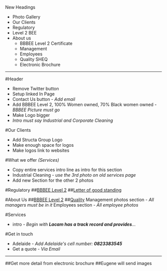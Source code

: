New Headings

* Photo Gallery
* Our Clients
* Regulatory
* Level 2 BEE
* About us
    * BBBEE Level 2 Certificate
    * Management
    * Employees
    * Quality SHEQ
    * Electronic Brochure

---

#Header
* Remove Twitter button
* Setup linked In Page
* Contact Us button - *Add email*
* Add BBBEE Level 2, 100% Women owned, 70% Black women owned - *BBBEE Picture must go*
* Make Logo bigger
* *Intro must say _Industrial and Corporate Cleaning_*

#Our Clients
* Add Structa Group Logo
* Make enough space for logos
* Make logos link to websites

#What we offer *(Services)*
* Copy entire services intro line as intro for this section
* Industrial Cleaning - *use the 3rd photo on old services page*
* Add new Section for the other 2 photos

#Regulatory
##[BBBEE Level 2](/bee_certificate.pdf)
##[Letter of good standing](/letter_of_good_standing.pdf)

#About Us
##[BBBEE Level 2](/bee_certificate.pdf)
##[Quality](/SHEQ_Management_policy.pdf)
Management photos section - *All managers must be in it*
Employees section - *All employee photos*

#Services
* intro - *Begin with **Lacam has a track record and provides**...*

#Get in touch
* Adelaide - *Add Adelaide's cell number: **0823383545***
* Get a quote - *Via Email*

---

##Get more detail from electronic brochure
##Eugene will send images